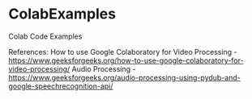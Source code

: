 # ColabExamples
Colab Code Examples

References:
How to use Google Colaboratory for Video Processing - https://www.geeksforgeeks.org/how-to-use-google-colaboratory-for-video-processing/
Audio Processing - https://www.geeksforgeeks.org/audio-processing-using-pydub-and-google-speechrecognition-api/


